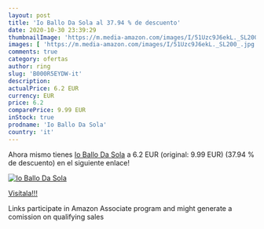 ```yaml
---
layout: post
title: 'Io Ballo Da Sola al 37.94 % de descuento'
date: 2020-10-30 23:39:29
thumbnailImage: 'https://m.media-amazon.com/images/I/51Uzc9J6ekL._SL200_.jpg'
images: [ 'https://m.media-amazon.com/images/I/51Uzc9J6ekL._SL200_.jpg' ]
comments: true
category: ofertas
author: ring
slug: 'B000R5EYDW-it'
description:
actualPrice: 6.2 EUR
currency: EUR
price: 6.2
comparePrice: 9.99 EUR
inStock: true
prodname: 'Io Ballo Da Sola'
country: 'it'
---
```


Ahora mismo tienes [Io Ballo Da Sola](https://www.amazon.it/dp/B000R5EYDW/?tag=tolees00-21) a 6.2 EUR (original: 9.99 EUR) (37.94 %  de descuento) en el siguiente enlace!

[![Io Ballo Da Sola](https://m.media-amazon.com/images/I/51Uzc9J6ekL._SL200_.jpg)](https://www.amazon.it/dp/B000R5EYDW/?tag=tolees00-21)

[Visítala!!!](https://www.amazon.it/dp/B000R5EYDW/?tag=tolees00-21)

Links participate in Amazon Associate program and might generate a comission on qualifying sales
